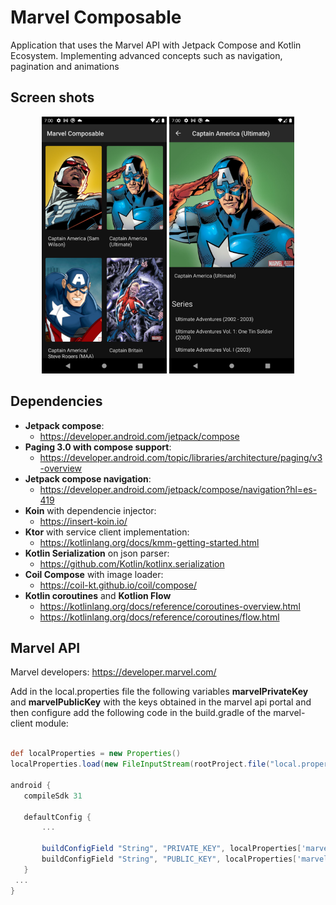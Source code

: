 # Marvel Composable
Application that uses the Marvel API with Jetpack Compose and Kotlin Ecosystem. Implementing advanced concepts such as navigation, pagination and animations

## Screen shots

<p align="center">
 <img src="https://github.com/santimattius/android-marvel-app/blob/master/screenshots/marvel_app_home.png?raw=true" alt="Detail screen capture" width="200"/>
 <img src="https://github.com/santimattius/android-marvel-app/blob/master/screenshots/marvel_app_detail.png?raw=true" alt="Detail screen capture" width="200"/>
</p>

## Dependencies
- **Jetpack compose**: 
  - https://developer.android.com/jetpack/compose
- **Paging 3.0 with compose support**:
  - https://developer.android.com/topic/libraries/architecture/paging/v3-overview
- **Jetpack compose navigation**:
  -  https://developer.android.com/jetpack/compose/navigation?hl=es-419
- **Koin** with dependencie injector: 
  - https://insert-koin.io/
- **Ktor** with service client implementation: 
  - https://kotlinlang.org/docs/kmm-getting-started.html
- **Kotlin Serialization** on json parser:
  - https://github.com/Kotlin/kotlinx.serialization
- **Coil Compose** with image loader:
  - https://coil-kt.github.io/coil/compose/
- **Kotlin coroutines** and **Kotlion Flow**
  - https://kotlinlang.org/docs/reference/coroutines-overview.html
  - https://kotlinlang.org/docs/reference/coroutines/flow.html
 
 ## Marvel API

Marvel developers: https://developer.marvel.com/

Add in the local.properties file the following variables **marvelPrivateKey** and **marvelPublicKey** with the keys obtained in the marvel api portal and then configure add the following code in the build.gradle of the marvel-client module:

 ``` groovy
 
def localProperties = new Properties()
localProperties.load(new FileInputStream(rootProject.file("local.properties")))

android {
    compileSdk 31

    defaultConfig {
        ...

        buildConfigField "String", "PRIVATE_KEY", localProperties['marvelPrivateKey']
        buildConfigField "String", "PUBLIC_KEY", localProperties['marvelPublicKey']
    }
  ...
 }
    
 ```


